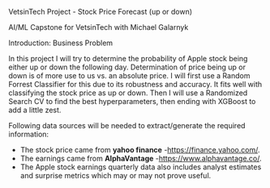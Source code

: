 VetsinTech Project - Stock Price Forecast (up or down)

AI/ML Capstone for VetsinTech with Michael Galarnyk

Introduction: Business Problem

In this project I will try to determine the probability of Apple stock being either up or down the following day. Determination of price being up or down is of more use to us vs. an absolute price. I will first use a Random Forrest Classifier for this due to its robustness and accuracy. It fits well with classifying the stock price as up or down. Then I will use a Randomized Search CV to find the best hyperparameters, then ending with XGBoost to add a little zest.

Following data sources will be needed to extract/generate the required information:
* The stock price came from **yahoo finance** -https://finance.yahoo.com/.
* The earnings came from **AlphaVantage** -https://www.alphavantage.co/.
* The Apple stock earnings quarterly data also includes analyst estimates and surprise metrics which may or may not prove useful.
